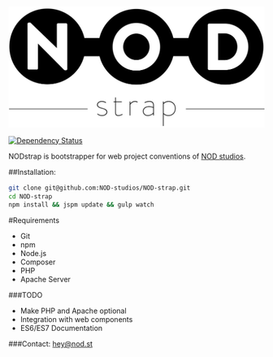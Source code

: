 ![NODstrap](/image/logo.strap.png?raw=true "NODstrap")

[![Dependency Status][depstat-image]][depstat-url]


NODstrap is bootstrapper for web project conventions of [NOD studios](http://nod.st).

##Installation:
```bash
git clone git@github.com:NOD-studios/NOD-strap.git
cd NOD-strap
npm install && jspm update && gulp watch
```

#Requirements
- Git
- npm
- Node.js
- Composer
- PHP
- Apache Server

###TODO
- Make PHP and Apache optional
- Integration with web components
- ES6/ES7 Documentation

###Contact:
[hey@nod.st](mailto:hey@nod.st)

[depstat-url]: https://david-dm.org/NOD-studios/NOD-strap
[depstat-image]: https://david-dm.org/NOD-studios/NOD-strap.svg
